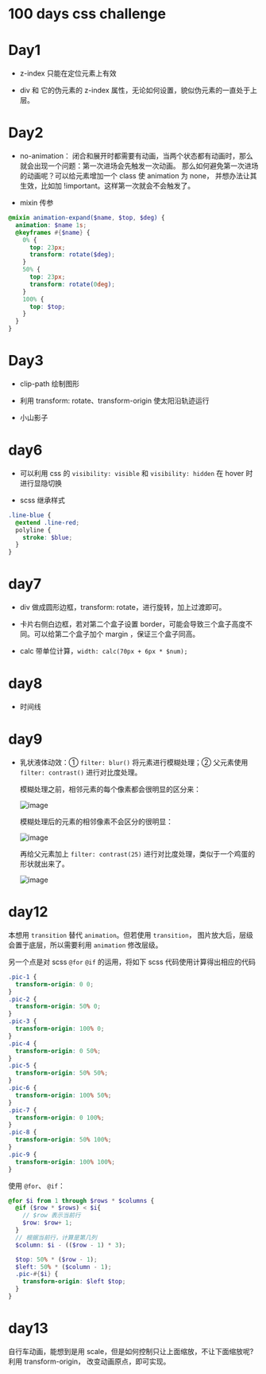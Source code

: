 # 100 days css challenge

# Day1

* z-index 只能在定位元素上有效

* div 和 它的伪元素的 z-index 属性，无论如何设置，貌似伪元素的一直处于上层。

# Day2

* no-animation： 闭合和展开时都需要有动画，当两个状态都有动画时，那么就会出现一个问题：第一次进场会先触发一次动画。
那么如何避免第一次进场的动画呢？可以给元素增加一个 class 使 animation 为 none， 并想办法让其生效，比如加 !important。这样第一次就会不会触发了。

* mixin 传参

```scss
@mixin animation-expand($name, $top, $deg) {
  animation: $name 1s;
  @keyframes #{$name} {
    0% {
      top: 23px;
      transform: rotate($deg);
    }
    50% {
      top: 23px;
      transform: rotate(0deg);
    }
    100% {
      top: $top;
    }
  }
}
```

# Day3

* clip-path 绘制图形

* 利用 transform: rotate、transform-origin 使太阳沿轨迹运行

* 小山影子

# day6

* 可以利用 css 的 `visibility: visible` 和 `visibility: hidden` 在 hover 时进行显隐切换

* scss 继承样式
```scss
.line-blue {
  @extend .line-red;
  polyline {
    stroke: $blue;
  }
}
```

# day7

* div 做成圆形边框，transform: rotate，进行旋转，加上过渡即可。

* 卡片右侧白边框，若对第二个盒子设置 border，可能会导致三个盒子高度不同。可以给第二个盒子加个 margin ，保证三个盒子同高。

* calc 带单位计算，`width: calc(70px + 6px * $num);`

# day8

* 时间线

# day9

* 乳状液体动效：① `filter: blur()` 将元素进行模糊处理；② 父元素使用 `filter: contrast()` 进行对比度处理。

  模糊处理之前，相邻元素的每个像素都会很明显的区分来：
  
  ![image](https://user-images.githubusercontent.com/51857421/180601042-0af82c0b-bebf-4674-aeba-0324bfd3173b.png)

  模糊处理后的元素的相邻像素不会区分的很明显：
  
  ![image](https://user-images.githubusercontent.com/51857421/180601031-b6a2536b-9b29-4990-adfc-e88749ab5178.png)
  
  再给父元素加上 `filter: contrast(25)` 进行对比度处理，类似于一个鸡蛋的形状就出来了。
  
  ![image](https://user-images.githubusercontent.com/51857421/180600960-f1bcaa1e-b8e4-47ee-8f50-c0917ca049f6.png)

# day12

本想用 `transition` 替代 `animation`。但若使用 `transition`， 图片放大后，层级会置于底层，所以需要利用 `animation` 修改层级。

另一个点是对 scss `@for` `@if` 的运用，将如下 scss 代码使用计算得出相应的代码
``` scss
.pic-1 {
  transform-origin: 0 0;
}
.pic-2 {
  transform-origin: 50% 0;
}
.pic-3 {
  transform-origin: 100% 0;
}
.pic-4 {
  transform-origin: 0 50%;
}
.pic-5 {
  transform-origin: 50% 50%;
}
.pic-6 {
  transform-origin: 100% 50%;
}
.pic-7 {
  transform-origin: 0 100%;
}
.pic-8 {
  transform-origin: 50% 100%;
}
.pic-9 {
  transform-origin: 100% 100%;
}
```

使用 `@for`、 `@if`：

```scss
@for $i from 1 through $rows * $columns {
  @if ($row * $rows) < $i{
    // $row 表示当前行 
    $row: $row+ 1;
  }
  // 根据当前行，计算是第几列
  $column: $i - (($row - 1) * 3);

  $top: 50% * ($row - 1);
  $left: 50% * ($column - 1);
  .pic-#{$i} {
    transform-origin: $left $top;
  }
}
```

# day13

自行车动画，能想到是用 scale，但是如何控制只让上面缩放，不让下面缩放呢?
利用 transform-origin， 改变动画原点，即可实现。